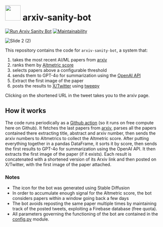 # <img src="https://user-images.githubusercontent.com/5917371/231673318-afd0253d-a31a-4265-a44d-5334ed872408.png" width="50"> arxiv-sanity-bot

[![Run Arxiv Sanity Bot](https://github.com/giacomov/arxiv-sanity-bot/actions/workflows/run-arxiv-sanity-bot.yml/badge.svg)](https://github.com/giacomov/arxiv-sanity-bot/actions/workflows/run-arxiv-sanity-bot.yml)
[![Maintainability](https://api.codeclimate.com/v1/badges/bf7a3c98c285aa95f935/maintainability)](https://codeclimate.com/github/giacomov/arxiv-sanity-bot/maintainability)

![Slide 2 (2)](https://user-images.githubusercontent.com/5917371/233284690-2a548958-4212-4e39-963d-ad6ae967b4b8.jpeg)

This repository contains the code for `arxiv-sanity-bot`, a system that:

1. takes the most recent AI/ML papers from [arxiv](https://arxiv.org)
2. ranks them by [Altmetric score](https://api.altmetric.com/docs/call_arxiv.html)
3. selects papers above a configurable threshold
4. sends them to GPT-4o for summarization using the [OpenAI API](https://platform.openai.com/docs/introduction)
5. Extract the first image of the paper
6. posts the results to [X/Twitter](https://twitter.com/arxivsanitybot) using [tweepy](https://www.tweepy.org/)

Clicking on the shortened URL in the tweet takes you to the arxiv page.


## How it works

The code runs periodically as a [Github action](https://github.com/giacomov/arxiv-sanity-bot/blob/main/.github/workflows/run-arxiv-sanity-bot.yml) (so it runs on free compute here on Github). It fetches the last papers from [arxiv](https://arxiv.org), parses all the papers contained there extracting title, abstract and arxiv number, then sends the arxiv numbers to Altmetrics to collect the Altmetric score. After putting everything together in a pandas DataFrame, it sorts it by score, then sends the first results to GPT-4o for summarization using the OpenAI API. It then extracts the first image of the paper (if it exists). Each result is concatenated with a shortened version of its Arxiv link and then posted on X/Twitter, with the first image of the paper attached.


### Notes

* The icon for the bot was generated using Stable Diffusion
* In order to accumulate enough signal for the Altmetric score, the bot considers papers within a window going back a few days
* The bot avoids reposting the same paper multiple times by maintaining track of the posted tweets, exploiting a Firebase database (free quota).
* All parameters governing the functioning of the bot are contained in the [config.py](https://github.com/giacomov/arxiv-sanity-bot/blob/main/arxiv_sanity_bot/config.py) module.
